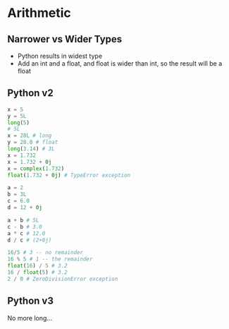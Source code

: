 # Arithmetic

## Narrower vs Wider Types

* Python results in widest type
* Add an int and a float, and float is wider than int, so the result will be a float

## Python v2

```python
x = 5
y = 5L
long(5)
# 5L
x = 28L # long
y = 28.0 # float
long(3.14) # 3L
x = 1.732
x = 1.732 + 0j
x = complex(1.732)
float(1.732 + 0j) # TypeError exception
```

```python
a = 2
b = 3L
c = 6.0
d = 12 + 0j

a + b # 5L
c - b # 3.0
a * c # 12.0
d / c # (2+0j)
```

```python
16/5 # 3 -- no remainder
16 % 5 # 1 -- the remainder
float(16) / 5 # 3.2
16 / float(5) # 3.2
2 / 0 # ZeroDivisionError exception
```

## Python v3

No more long...
